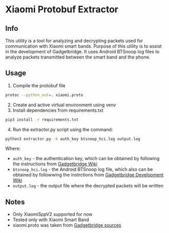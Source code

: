 # Xiaomi Protobuf Extractor

## Info
This utility is a tool for analyzing and decrypting packets used for communication with Xiaomi smart bands. Purpose of this utility is to assist in the development of Gadgetbridge. It uses Android BTSnoop log files to analyze packets transmitted between the smart band and the phone.

## Usage
1. Compile the protobuf file
```bash
protoc --python_out=. xiaomi.proto
```
2. Create and active virtual environment using venv
3. Install dependencies from requirements.txt
```bash
pip3 install -r requirements.txt
```
4. Run the extractor.py script using the command:
```bash
python3 extractor.py -k auth_key btsnoop_hci.log output.log
```
Where:
 - `auth_key` - the authentication key, which can be obtained by following the instructions from [Gadgetbridge Wiki](https://gadgetbridge.org/basics/pairing/huami-xiaomi-server/#mi-fitness-xiaomi-wear)
 - `btsnoop_hci.log` - the Android BTSnoop log file, which also can be obtained by followwing the instrctions from [Gadgetbridge Development Wiki](https://gadgetbridge.org/internals/development/bluetooth/#androids-bluetooth-logging)
 - `output.log` - the output file where the decrypted packets will be written

## Notes
 - Only XiaomiSppV2 supported for now
 - Tested only with Xiaomi Smart Band
 - xiaomi.proto was taken from [Gadgetbridge sources](https://codeberg.org/Freeyourgadget/Gadgetbridge/src/branch/master/app/src/main/proto/xiaomi.proto)
